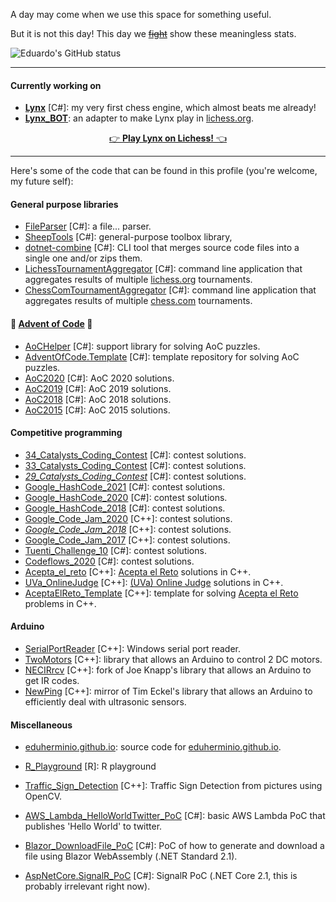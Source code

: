 A day may come when we use this space for something useful.

But it is not this day! This day we [~~fight~~](https://youtu.be/EXGUNvIFTQw) show these meaningless stats.

![Eduardo's GitHub status](https://github-readme-stats.vercel.app/api?username=eduherminio&theme=chartreuse-dark&show_icons=true&count_private=true&include_all_commits=true&custom_title=Eduardo%27s%20GitHub%20stats)

---

#### Currently working on

- [**Lynx**](https://github.com/lynx-chess/Lynx) [C#]: my very first chess engine, which almost beats me already!
- [**Lynx_BOT**](https://github.com/lynx-chess/Lynx_BOT): an adapter to make Lynx play in [lichess.org](https://lichess.org/@/Lynx_BOT).

<p align="center">
  <a href="https://lichess.org/?user=lynx_bot#friend">👉 <b>Play Lynx on Lichess!</b> 👈</a>
</p>

---

Here's some of the code that can be found in this profile (you're welcome, my future self):

#### General purpose libraries

- [FileParser](https://github.com/eduherminio/FileParser) [C#]: a file... parser.
- [SheepTools](https://github.com/eduherminio/SheepTools) [C#]: general-purpose toolbox library,
- [dotnet-combine](https://github.com/eduherminio/dotnet-combine) [C#]: CLI tool that merges source code files into a single one and/or zips them.
- [LichessTournamentAggregator](https://github.com/eduherminio/LichessTournamentAggregator) [C#]: command line application that aggregates results of multiple [lichess.org](https://lichess.org) tournaments.
- [ChessComTournamentAggregator](https://github.com/eduherminio/ChessComTournamentAggregator) [C#]: command line application that aggregates results of multiple [chess.com](https://chess.com) tournaments.

#### 🎅 [Advent of Code](https://adventofcode.com/) 🎅

- [AoCHelper](https://github.com/eduherminio/AoCHelper) [C#]: support library for solving AoC puzzles.
- [AdventOfCode.Template](https://github.com/eduherminio/AdventOfCode.Template) [C#]: template repository for solving AoC puzzles.
- [AoC2020](https://github.com/eduherminio/AoC2020) [C#]: AoC 2020 solutions.
- [AoC2019](https://github.com/eduherminio/AoC2019) [C#]: AoC 2019 solutions.
- [AoC2018](https://github.com/eduherminio/advent-of-code-2018) [C#]: AoC 2018 solutions.
- [AoC2015](https://github.com/eduherminio/AoC2015) [C#]: AoC 2015 solutions.

#### Competitive programming

- [34_Catalysts_Coding_Contest](https://github.com/eduherminio/34_Catalysts_Coding_Contest) [C#]: contest solutions.
- [33_Catalysts_Coding_Contest](https://github.com/eduherminio/33_Catalysts_Coding_Contest) [C#]: contest solutions.
- _[29_Catalysts_Coding_Contest](https://github.com/eduherminio/29_Catalysts_Coding_Contest)_ [C#]: contest solutions.
- [Google_HashCode_2021](https://github.com/eduherminio/Google_HashCode_2021) [C#]: contest solutions.
- [Google_HashCode_2020](https://github.com/eduherminio/Google_HashCode_2020) [C#]: contest solutions.
- [Google_HashCode_2018](https://github.com/eduherminio/Google_HashCode_2018) [C#]: contest solutions.
- [Google_Code_Jam_2020](https://github.com/eduherminio/Google_Code_Jam_2020) [C++]: contest solutions.
- _[Google_Code_Jam_2018](https://github.com/eduherminio/Google_Code_Jam_2018)_ [C++]: contest solutions.
- [Google_Code_Jam_2017](https://github.com/eduherminio/Google_Code_Jam_2017) [C++]: contest solutions.
- [Tuenti_Challenge_10](https://github.com/eduherminio/Tuenti_Challenge_10) [C#]: contest solutions.
- [Codeflows_2020](https://github.com/eduherminio/Codeflows_2020) [C#]: contest solutions.
- [Acepta_el_reto](https://github.com/eduherminio/Acepta_el_reto) [C++]: [Acepta el Reto](https://aceptaelreto.com/) solutions in C++.
- [UVa_OnlineJudge](https://github.com/eduherminio/UVa_OnlineJudge) [C++]: [(UVa) Online Judge](https://github.com/eduherminio/UVa_OnlineJudge) solutions in C++.
- [AceptaElReto_Template](https://github.com/eduherminio/AceptaElReto_Template) [C++]: template for solving [Acepta el Reto](https://aceptaelreto.com/) problems in C++.

#### Arduino

- [SerialPortReader](https://github.com/eduherminio/SerialPortReader) [C++]: Windows serial port reader.
- [TwoMotors](https://github.com/eduherminio/TwoMotors) [C++]: library that allows an Arduino to control 2 DC motors.
- [NECIRrcv](https://github.com/eduherminio/NECIRrcv) [C++]: fork of Joe Knapp's library that allows an Arduino to get IR codes.
- [NewPing](https://github.com/eduherminio/NewPing) [C++]: mirror of Tim Eckel's library that allows an Arduino to efficiently deal with ultrasonic sensors.

#### Miscellaneous

- [eduherminio.github.io](https://github.com/eduherminio/eduherminio.github.io): source code for [eduherminio.github.io](https://eduherminio.github.io).
- [R_Playground](https://github.com/eduherminio/R_Playground) [R]: R playground
- [Traffic_Sign_Detection](https://github.com/eduherminio/Traffic_Sign_Detection) [C++]: Traffic Sign Detection from pictures using OpenCV.

- [AWS_Lambda_HelloWorldTwitter_PoC](https://github.com/eduherminio/AWS_Lambda_HelloWorldTwitter_PoC) [C#]: basic AWS Lambda PoC that publishes 'Hello World' to twitter.
- [Blazor_DownloadFile_PoC](https://github.com/eduherminio/Blazor_DownloadFile_PoC) [C#]: PoC of how to generate and download a file using Blazor WebAssembly (.NET Standard 2.1).
- [AspNetCore.SignalR_PoC](https://github.com/eduherminio/AspNetCore.SignalR_PoC) [C#]: SignalR PoC (.NET Core 2.1, this is probably irrelevant right now).
